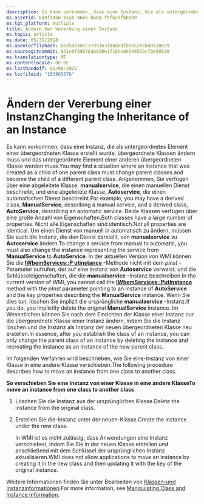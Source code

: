 ```yaml
---
description: Es kann vorkommen, dass eine Instanz, die als untergeordnetes Element einer übergeordneten Klasse erstellt wurde, übergeordnete Klassen ändern muss und das untergeordnete Element einer anderen übergeordneten Klasse werden muss.
ms.assetid: 6d0fd456-81ab-4665-bb88-f9fb29fbbd39
ms.tgt_platform: multiple
title: Ändern der Vererbung einer Instanz
ms.topic: article
ms.date: 05/31/2018
ms.openlocfilehash: 6a35de3dcc37d91b318ab60fb5a520cb4da10e59
ms.sourcegitcommit: 831e8f3db78ab820e1710cede244553c70e50500
ms.translationtype: MT
ms.contentlocale: de-DE
ms.lasthandoff: 01/08/2021
ms.locfileid: "103865676"
---
```

# <a name="changing-the-inheritance-of-an-instance"></a><span data-ttu-id="7da83-103">Ändern der Vererbung einer Instanz</span><span class="sxs-lookup"><span data-stu-id="7da83-103">Changing the Inheritance of an Instance</span></span>

<span data-ttu-id="7da83-104">Es kann vorkommen, dass eine Instanz, die als untergeordnetes Element einer übergeordneten Klasse erstellt wurde, übergeordnete Klassen ändern muss und das untergeordnete Element einer anderen übergeordneten Klasse werden muss.</span><span class="sxs-lookup"><span data-stu-id="7da83-104">You may find a situation where an instance that was created as a child of one parent class must change parent classes and become the child of a different parent class.</span></span> <span data-ttu-id="7da83-105">Angenommen, Sie verfügen über eine abgeleitete Klasse, **manualservice**, die einen manuellen Dienst beschreibt, und eine abgeleitete Klasse, **Autoservice**, die einen automatischen Dienst beschreibt.</span><span class="sxs-lookup"><span data-stu-id="7da83-105">For example, you may have a derived class, **ManualService**, describing a manual service, and a derived class, **AutoService**, describing an automatic service.</span></span> <span data-ttu-id="7da83-106">Beide Klassen verfügen über eine große Anzahl von Eigenschaften.</span><span class="sxs-lookup"><span data-stu-id="7da83-106">Both classes have a large number of properties.</span></span> <span data-ttu-id="7da83-107">Nicht alle Eigenschaften sind identisch.</span><span class="sxs-lookup"><span data-stu-id="7da83-107">Not all properties are identical.</span></span> <span data-ttu-id="7da83-108">Um einen Dienst von manuell in automatisch zu ändern, müssen Sie auch die Instanz, die den Dienst darstellt, von **manualservice** zu **Autoservice** ändern.</span><span class="sxs-lookup"><span data-stu-id="7da83-108">To change a service from manual to automatic, you must also change the instance representing the service from **ManualService** to **AutoService**.</span></span> <span data-ttu-id="7da83-109">In der aktuellen Version von WMI können Sie die [**IWbemServices::P utinstance**](/windows/desktop/api/WbemCli/nf-wbemcli-iwbemservices-putinstance) -Methode nicht mit dem *pinst* -Parameter aufrufen, der auf eine Instanz von **Autoservice** verweist, und die Schlüsseleigenschaften, die die **manualservice** -Instanz beschreiben.</span><span class="sxs-lookup"><span data-stu-id="7da83-109">In the current version of WMI, you cannot call the [**IWbemServices::PutInstance**](/windows/desktop/api/WbemCli/nf-wbemcli-iwbemservices-putinstance) method with the *pInst* parameter pointing to an instance of **AutoService** and the key properties describing the **ManualService** instance.</span></span> <span data-ttu-id="7da83-110">Wenn Sie dies tun, löschen Sie implizit die ursprüngliche **manualservice** -Instanz.</span><span class="sxs-lookup"><span data-stu-id="7da83-110">If you do, you implicitly delete the original **ManualService** instance.</span></span> <span data-ttu-id="7da83-111">Im Wesentlichen können Sie nach dem Einrichten der Klasse einer Instanz nur die übergeordnete Klasse einer Instanz ändern, indem Sie die Instanz löschen und die Instanz als Instanz der neuen übergeordneten Klasse neu erstellen.</span><span class="sxs-lookup"><span data-stu-id="7da83-111">In essence, after you establish the class of an instance, you can only change the parent class of an instance by deleting the instance and recreating the instance as an instance of the new parent class.</span></span>

<span data-ttu-id="7da83-112">Im folgenden Verfahren wird beschrieben, wie Sie eine-Instanz von einer Klasse in eine andere Klasse verschieben.</span><span class="sxs-lookup"><span data-stu-id="7da83-112">The following procedure describes how to move an instance from one class to another class.</span></span>

<span data-ttu-id="7da83-113">**So verschieben Sie eine Instanz von einer Klasse in eine andere Klasse**</span><span class="sxs-lookup"><span data-stu-id="7da83-113">**To move an instance from one class to another class**</span></span>

1.  <span data-ttu-id="7da83-114">Löschen Sie die Instanz aus der ursprünglichen Klasse.</span><span class="sxs-lookup"><span data-stu-id="7da83-114">Delete the instance from the original class.</span></span>
2.  <span data-ttu-id="7da83-115">Erstellen Sie die-Instanz unter der neuen-Klasse.</span><span class="sxs-lookup"><span data-stu-id="7da83-115">Create the instance under the new class.</span></span>

    <span data-ttu-id="7da83-116">In WMI ist es nicht zulässig, dass Anwendungen eine Instanz verschieben, indem Sie Sie in der neuen Klasse erstellen und anschließend mit dem Schlüssel der ursprünglichen Instanz aktualisieren.</span><span class="sxs-lookup"><span data-stu-id="7da83-116">WMI does not allow applications to move an instance by creating it in the new class and then updating it with the key of the original instance.</span></span>

<span data-ttu-id="7da83-117">Weitere Informationen finden Sie unter Bearbeiten von [Klassen-und Instanzinformationen](manipulating-class-and-instance-information.md).</span><span class="sxs-lookup"><span data-stu-id="7da83-117">For more information, see [Manipulating Class and Instance Information](manipulating-class-and-instance-information.md).</span></span>

 

 



